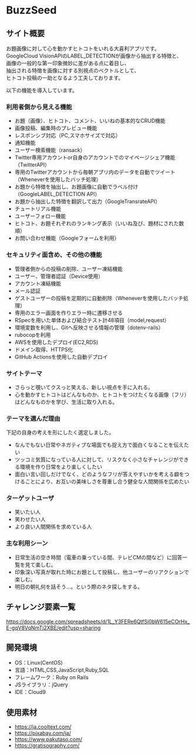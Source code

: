 # BuzzSeed

## サイト概要
お題画像に対して心を動かすヒトコトをいれる大喜利アプリです。  
GoogleCloud VisionAPIのLABEL_DETECTIONが画像から抽出する特徴と、  
画像の一般的な第一印象微妙に差がある点に着目し、  
抽出される特徴を画像に対する別視点のベクトルとして、  
ヒトコト投稿の一助となるよう工夫しております。  

以下の機能を導入しています。

### 利用者側から見える機能
- お題（画像）、ヒトコト、コメント、いいねの基本的なCRUD機能
- 画像投稿、編集時のプレビュー機能
- レスポンシブ対応（PC,スマホサイズで対応）
- 通知機能
- ユーザー検索機能（ransack）
- Twitter専用アカウントor自身のアカウントでのマイページシェア機能（TwitterAPI）
- 専用のTwitterアカウントから毎朝アプリ内のデータを自動でツイート（Wheneverを使用したバッチ処理）
- お題から特徴を抽出し、お題画像に自動でラベル付け（GoogleLABEL_DETECTION API）
- お題から抽出した特徴を翻訳して出力（GoogleTransrateAPI）
- チュートリアル機能
- ユーザーフォロー機能
- ヒトコト、お題それぞれのランキング表示（いいね及び、題材にされた数順）
- お問い合わせ機能（Googleフォームを利用）

### セキュリティ面含め、その他の機能
- 管理者側からの投稿の削除、ユーザー凍結機能
- ユーザー、管理者認証（Device使用）
- アカウント凍結機能
- メール認証
- ゲストユーザーの投稿を定期的に自動削除（Wheneverを使用したバッチ処理）
- 専用のエラー画面を作りエラー時に遷移させる
- RSpecを用いた単体および結合テスト計48項目（model,request）
- 環境変数を利用し、Gitへ反映させる情報の管理（dotenv-rails）
- rubocopを利用
- AWSを使用したデプロイ(EC2,RDS)
- ドメイン取得、HTTPS化
- GitHub Actionsを使用した自動デプロイ

### サイトテーマ
- さらっと覗いてクスっと笑える、新しい視点を手に入れる。
- 心を動かすヒトコトはどんなものか、ヒトコトをつけたくなる画像（フリ）はどんなものかを学び、生活に取り入れる。

### テーマを選んだ理由
下記の自身の考えを形にしたく選定しました。
+ なんでもない日常やネガティブな場面でも捉え方で面白くなることを伝えたい
+ ツッコミ気質になっている人に対して、リスクなく小さなチャレンジができる環境を作り日常をより楽しくしたい
+ 面白い言い回しだけでなく、どのようなフリが答えやすいかを考える癖をつけることにより、お互いの美味しさを尊重し合う健全な人間関係を広めたい

### ターゲットユーザ
- 笑いたい人
- 笑わせたい人
- より良い人間関係を求めている人

### 主な利用シーン
- 日常生活の空き時間（電車の乗っている間、テレビCMの間など）に回答一覧を見て楽しむ。
- 印象深い写真が取れた時にお題として投稿し、他ユーザーのリアクションで楽しむ。
- 明日の朝礼何を話そう…。という際のネタ探しをする。


## チャレンジ要素一覧
https://docs.google.com/spreadsheets/d/1L_Y3FERe6QtfSj0bW615eCOrHx_E-gqV8VqNmTj2XBE/edit?usp=sharing

## 開発環境
- OS：Linux(CentOS)
- 言語：HTML,CSS,JavaScript,Ruby,SQL
- フレームワーク：Ruby on Rails
- JSライブラリ：jQuery
- IDE：Cloud9

## 使用素材
- https://ja.cooltext.com/
- https://pixabay.com/ja/
- https://www.pakutaso.com/
- https://gratisography.com/
